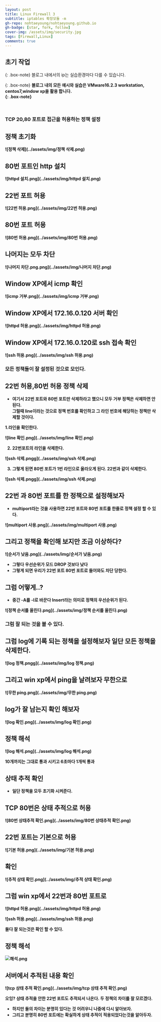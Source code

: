 ```yaml
---
layout: post
title: Linux Firewall 3
subtitle: iptables 확장모듈 -m 
gh-repo: nohtaeyoung/nohtaeyoung.github.io
gh-badge: [star, fork, follow]
cover-img: /assets/img/security.jpg
tags: [Firewall,Linux]
comments: true
---
```



## 초기 작업

{: .box-note}
블로그 내에서의 ip는 실습환경마다 다를 수 있습니다.

{: .box-note}
<b>블로그 내의 모든 예시와 실습은 VMware16.2.3 workstation, centos7,window xp을 활용 합니다.<br>
{: .box-note}


<br>


### TCP 20,80 포트로 접근을 허용하는 정책 설정

## 정책 초기화

![정책 삭제](../assets/img/정책 삭제.png)

## 80번 포트인 http 설치

![httpd 설치.png](../assets/img/httpd 설치.png)

## 22번 포트 허용

![22번 허용.png](../assets/img/22번 허용.png)

## 80번 포트 허용

![80번 허용.png](../assets/img/80번 허용.png)

## 나머지는 모두 차단

![나머지 차단.png.png](../assets/img/나머지 차단.png)

## Window XP에서 icmp 확인

![icmp 거부.png](../assets/img/icmp 거부.png)

## Window XP에서 172.16.0.120 서버 확인

![httpd 허용.png](../assets/img/httpd 허용.png)

## Window XP에서 172.16.0.120로 ssh 접속 확인

![ssh 허용.png](../assets/img/ssh 허용.png)

<h3>모든 정책들이 잘 설정된 것으로 모인다.</h3>

## 22번 허용,80번 허용 정책 삭제
- 여기서 22번 포트와 80번 포트만 삭제하라고 했으니 모두 거부 정책은 삭제하면 안된다.<br>
그럴때 line이라는 것으로 정책 번호를 확인하고 그 라인 번호에 해당하는 정책만 삭제할 것이다.

1.라인을 확인한다.

![line 확인.png](../assets/img/line 확인.png)

2. 22번포트의 라인을 삭제한다.

![ssh 삭제.pngg](../assets/img/ssh 삭제.png)

3. 그렇게 된면 80번 포트가 1번 라인으로 올라오게 된다. 22번과 같이 삭제한다.

![ssh 삭제.pngg](../assets/img/ssh 삭제.png)

## 22번 과 80번 포트를 한 정책으로 설정해보자
- multiport라는 것을 사용하면 22번 포트와 80번 포트를 한줄로 정책 설정 할 수 있다.

![multiport 사용.png](../assets/img/multiport 사용.png)

## 그리고 정책을 확인해 보지만 조금 이상하다?

![순서가 낮음.png](../assets/img/순서가 낮음.png)

- 그렇다 우선순위가 모드 DROP 것보다 낮다
- 그렇게 되면 우리가 22번 포트 80번 포트로 들어와도 차단 당한다.

## 그럼 어떻게..?
- 중간 -A를 -I로 바꾼다 Insert라는 의미로 정책의 우선순위가 된다.

![정책 순서를 올린다.png](../assets/img/정책 순서를 올린다.png)

<h3>그럼 잘 되는 것을 볼 수 있다.</h3>

## 그럼 log에 기록 되는 정책을 설정해보자 일단 모든 정책을 삭제한다.

![log 정책.pngg](../assets/img/log 정책.png)

## 그리고 win xp에서 ping을 날려보자 무한으로

![무한 ping.png](../assets/img/무한 ping.png)

## log가 잘 남는지 확인 해보자

![log 확인.png](../assets/img/log 확인.png)

## 정책 해석

![log 해석.png](../assets/img/log 해석.png)

10개까지는 그대로 통과 시키고 6초마다 1개씩 통과

## 상태 추적 확인
- 일단 정책을 모두 초기화 시켜준다.

## TCP 80번은 상태 추적으로 허용

![80번 상태추적 확인.png](../assets/img/80번 상태추적 확인.png)

## 22번 포트는 기본으로 허용

![기본 허용.png](../assets/img/기본 허용.png)

## 확인

![추적 상태 확인.png](../assets/img/추적 상태 확인.png)

## 그럼 win xp에서 22번과 80번 포트로 

![httpd 허용.png](../assets/img/httpd 허용.png)

![ssh 허용.png](../assets/img/ssh 허용.png)

둘다 잘 되는것은 확인 할 수 있다.

## 정책 해석

![해석.png](../assets/img/해석.png)

## 서버에서 추적된 내용 확인

![tcp 상태 추적 확인.png](../assets/img/tcp 상태 추적 확인.png)

<b>오잉? 상태 추적을 안한 22번 포트도 추적되서 나온다. 두 정책의 차이를 잘 모르겠다.</b>
- 하지만 둘의 차이는 분명히 있다는 것 어려우니 나중에 다시 알아보자.
- 그리고 분명히 80번 포트에는 확실하게 상태 추적이 적용되었다는것을 알아두자.

<script src="https://giscus.app/client.js"
        data-repo="nohtaeyoung/nohtaeyoung.github.io"
        data-repo-id="R_kgDOHixriA"
        data-category="General"
        data-category-id="DIC_kwDOHixriM4CQSxP"
        data-mapping="pathname"
        data-reactions-enabled="1"
        data-emit-metadata="0"
        data-input-position="top"
        data-theme="light"
        data-lang="ko"
        crossorigin="anonymous"
        async>
</script>
